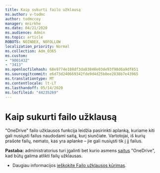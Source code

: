 ```yaml
---
title: Kaip sukurti failo užklausą
ms.author: v-todmc
author: todmccoy
manager: mnirkhe
ms.date: 04/21/2020
ms.audience: Admin
ms.topic: article
ROBOTS: NOINDEX, NOFOLLOW
localization_priority: Normal
ms.collection: Adm_O365
ms.custom:
- "9001432"
- "3413"
ms.openlocfilehash: 68e9774e188df3da83848e03de93f98d6a9df851
ms.sourcegitcommit: e6d73d240669342fde9d4d25b0ee2838b7e43965
ms.translationtype: MT
ms.contentlocale: lt-LT
ms.lasthandoff: 05/14/2020
ms.locfileid: "44235269"
---
```

# <a name="how-to-create-a-file-request"></a>Kaip sukurti failo užklausą

"OneDrive" failo užklausos funkcija leidžia pasirinkti aplanką, kuriame kiti gali nusiųsti failus naudodami saitą, kurį siunčiate. Vartotojai, iš kurių prašote failų, nemato, kas yra aplanke – jie gali nusiųsti tik į jį failus.

**Pastaba:** administratorius turi įgalinti bet kurio asmens [saitus](https://docs.microsoft.com/sharepoint/turn-external-sharing-on-or-off) "OneDrive", kad būtų galima atlikti failų užklausas.

- Daugiau informacijos [ieškokite Failo užklausos kūrimas](https://support.office.com/article/create-a-file-request-f54aa7f8-2589-4421-b351-d415fc3b83af).

